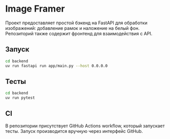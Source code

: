 # Image Framer

Проект предоставляет простой бэкенд на FastAPI для обработки изображений: 
добавление рамок и наложение на белый фон. Репозиторий также содержит фронтенд
для взаимодействия с API.

## Запуск

```bash
cd backend
uv run fastapi run app/main.py --host 0.0.0.0
```

## Тесты

```bash
cd backend
uv run pytest
```

## CI

В репозитории присутствует GitHub Actions workflow, который запускает тесты.
Запуск производится вручную через интерфейс GitHub.
